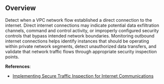 ## Overview

Detect when a VPC network flow established a direct connection to the internet. Direct internet connections may indicate potential data exfiltration channels, command and control activity, or improperly configured security controls that bypass intended network boundaries. Monitoring outbound internet connections helps identify instances that should be operating within private network segments, detect unauthorized data transfers, and validate that network traffic flows through appropriate security inspection points.

**References**:
- [Implementing Secure Traffic Inspection for Internet Communications](https://aws.amazon.com/blogs/networking-and-content-delivery/centralized-inspection-architecture-with-aws-gateway-load-balancer-and-aws-transit-gateway/)